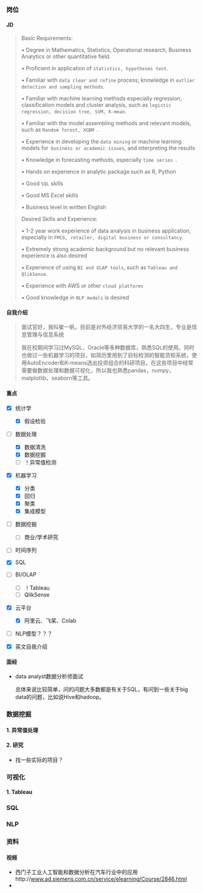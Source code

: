 ### 岗位

#### JD

> Basic Requirements:
>
> •	Degree in Mathematics, Statistics, Operational research, Business Analytics or other quantitative field.
>
> •	Proficient in application of `statistics, hypotheses test`.
>
> •	Familiar with `data clear and refine` process; knowledge in `outlier detection and sampling methods`.
>
> •	Familiar with machine learning methods especially regression, classification models and cluster analysis, such as `logistic regression, decision tree, SVM, K-mean`.
>
> •	Familiar with the model assembling methods and relevant models, such as `Random forest, XGBM `.
>
> •	Experience in developing the `data mining` or machine learning models for` business or academic issues`, and interpreting the results
>
> •	Knowledge in forecasting methods, especially `time series `.
>
> •	Hands on experience in analytic package such as R, Python 
>
> •	Good `SQL` skills
>
> •	Good MS Excel skills
>
> •	Business level in written English

> Desired Skills and Experience:
>
> •	1-2 year work experience of data analysis in business application, especially in `FMCG, retailer, digital business or consultancy`.
>
> •	Extremely strong academic background but no relevant business experience is also desired
>
> •	Experience of using `BI and OLAP tools`, such as `Tableau and QlikSense`.
>
> •	Experience with AWS or other `cloud platforms`
>
> •	Good knowledge in `NLP models` is desired

#### 自我介绍

> 面试官好，我叫崔一帆，目前是对外经济贸易大学的一名大四生，专业是信息管理与信息系统
>
> 我在校期间学习过MySQL，Oracle等多种数据库，熟悉SQL的使用。同时也做过一些机器学习的项目，如简历里用到了目标检测的智能货柜系统，使用AutoEncoder和K-means选出投资组合的科研项目。在这些项目中经常需要做数据处理和数据可视化，所以我也熟悉pandas，numpy，matplotlib，seaborn等工具。



#### 重点

- [x] 统计学
  - [x] 假设检验
- [ ] 数据处理
  - [x] 数据清洗
  - [x] 数据挖掘
  - [ ] ！异常值检测
- [x] 机器学习
  - [x] 分类
  - [x] 回归
  - [x] 聚类
  - [x] 集成模型
- [ ] 数据挖掘
  - [ ] 商业/学术研究
- [ ] 时间序列
- [x] SQL
- [ ] BI/OLAP
  - [ ] ！Tableau
  - [ ] QlikSense
- [x] 云平台
  - [x] 阿里云、飞桨、Colab
- [ ] NLP模型？？？
- [x] 英文自我介绍



#### 面经

- data analyst数据分析师面试

  总体来说比较简单，问的问题大多数都是有关于SQL，有问到一些关于big data的问题，比如说Hive和hadoop。



### 数据挖掘

#### 1. 异常值处理



#### 2. 研究

- 找一些实际的项目？



### 可视化

#### 1. Tableau



### SQL



### NLP



 





### 资料

#### 视频

- 西门子工业人工智能和数据分析在汽车行业中的应用http://www.ad.siemens.com.cn/service/elearning/Course/2846.html
- 